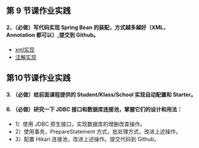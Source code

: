 ## 第 9 节课作业实践
#### 2、（必做）写代码实现 Spring Bean 的装配，方式越多越好（XML、Annotation 都可以）,提交到 Github。
- [xml实现](https://github.com/wxyyrain/spring-study/tree/master/spring-homework/src/main/java/mySpring/ioc/xml)
- [注解实现](https://github.com/wxyyrain/spring-study/tree/master/spring-homework/src/main/java/mySpring/ioc/annotation)

## 第10节课作业实践
#### 3. （必做）给前面课程提供的 Student/Klass/School 实现自动配置和 Starter。
#### 6. （必做）研究一下 JDBC 接口和数据库连接池，掌握它们的设计和用法：
- 1）使用 JDBC 原生接口，实现数据库的增删改查操作。
- 2）使用事务，PrepareStatement 方式，批处理方式，改进上述操作。
- 3）配置 Hikari 连接池，改进上述操作。提交代码到 Github。
